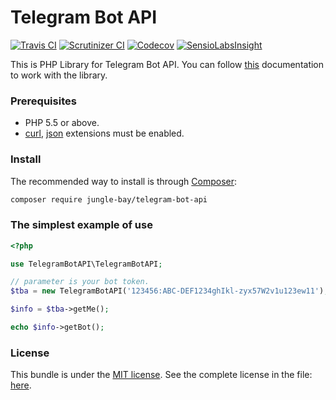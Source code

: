# Telegram Bot API

[![Travis CI](https://img.shields.io/travis/jungle-bay/telegram-bot-api.svg?style=flat)](https://travis-ci.org/jungle-bay/telegram-bot-api)
[![Scrutinizer CI](https://img.shields.io/scrutinizer/g/jungle-bay/telegram-bot-api.svg?style=flat)](https://scrutinizer-ci.com/g/jungle-bay/telegram-bot-api)
[![Codecov](https://img.shields.io/codecov/c/github/jungle-bay/telegram-bot-api.svg?style=flat)](https://codecov.io/gh/jungle-bay/telegram-bot-api)
[![SensioLabsInsight](https://img.shields.io/sensiolabs/i/629ccaba-0a4e-4ea3-b0a4-63d053b5bf30.svg?style=flat)](https://insight.sensiolabs.com/projects/629ccaba-0a4e-4ea3-b0a4-63d053b5bf30)

This is PHP Library for Telegram Bot API.
You can follow [this](https://core.telegram.org/bots/api) documentation to work with the library.

### Prerequisites

   - PHP 5.5 or above.
   - [curl](https://secure.php.net/manual/en/book.curl.php), [json](https://secure.php.net/manual/en/book.json.php) extensions must be enabled.

### Install

The recommended way to install is through [Composer](https://getcomposer.org):

```bash
composer require jungle-bay/telegram-bot-api
```

### The simplest example of use

```php
<?php

use TelegramBotAPI\TelegramBotAPI;

// parameter is your bot token.
$tba = new TelegramBotAPI('123456:ABC-DEF1234ghIkl-zyx57W2v1u123ew11');

$info = $tba->getMe();

echo $info->getBot();
```

### License

This bundle is under the [MIT license](http://opensource.org/licenses/MIT). See the complete license in the file: [here](https://github.com/jungle-bay/telegram-bot-api/blob/master/license.txt).
